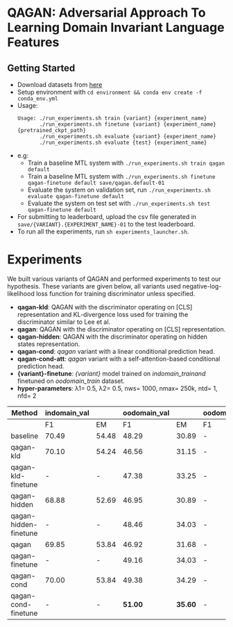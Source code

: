 # QAGAN: Adversarial Approach To Learning Domain Invariant Language Features

## Getting Started
- Download datasets from [here](https://drive.google.com/file/d/1Fv2d30hY-2niU7t61ktnMsi_HUXS6-Qx/view?usp=sharing)
- Setup environment with `cd environment && conda env create -f conda_env.yml`
- Usage: 
    ```/bin/sh
    Usage: ./run_experiments.sh train {variant} {experiment_name}
           ./run_experiments.sh finetune {variant} {experiment_name} {pretrained_ckpt_path}
           ./run_experiments.sh evaluate {variant} {experiment_name}
           ./run_experiments.sh evaluate {test} {experiment_name}
    ```
- e.g:
    - Train a baseline MTL system with `./run_experiments.sh train qagan default`
    - Train a baseline MTL system with `./run_experiments.sh finetune qagan-finetune default save/qagan.default-01`
    - Evaluate the system on validation set, run `./run_experiments.sh evaluate qagan-finetune default`
    - Evaluate the system on test set with `./run_experiments.sh test qagan-finetune default`
- For submitting to leaderboard, upload the csv file generated in `save/{VARIANT}.{EXPERIMENT_NAME}-01` to the test leaderboard.
- To run all the experiments, run `sh experiments_launcher.sh`.  

# Experiments

We built various variants of QAGAN and performed experiments to test our hypothesis. These variants are given below, all variants used negative-log-likelihood loss function for training discriminator unless specified.

 - **qagan-kld**: QAGAN with the discriminator operating on [CLS] representation and KL-divergence loss used for training the discriminator similar to Lee et al.  
 - **qagan**: QAGAN with the discriminator operating on [CLS] representation.  
 - **qagan-hidden**: QAGAN with the discriminator operating on hidden states representation.  
 - **qagan-cond**: *qagan* variant with a linear conditional prediction head.  
 - **qagan-cond-att**: *qagan* variant with a self-attention-based conditional prediction head.  
 - **{variant}-finetune**: *{variant}* model trained on *indomain_trainand* finetuned on *oodomain_train* dataset.  
 - **hyper-parameters**: λ1= 0.5, λ2= 0.5, nws= 1000, nmax= 250k, ntd= 1, nfd= 2

| **Method**            | **indomain_val** |       | **oodomain_val** |           | **oodomain_test** |    |
|-----------------------|------------------|-------|------------------|---------- |-------------------|----|
|                       | F1               | EM    | F1               | EM        | F1                | EM |
| baseline              | 70.49            | 54.48 | 48.29            | 30.89     | -                 | -  |
| qagan-kld             | 70.10            | 54.24 | 46.56            | 31.15     | -                 | -  |
| qagan-kld-finetune    | -                | -     | 47.38            | 33.25     | -                 | -  |
| qagan-hidden          | 68.88            | 52.69 | 46.95            | 30.89     | -                 | -  |
| qagan-hidden-finetune | -                | -     | 48.46            | 34.03     | -                 | -  |
| qagan                 | 69.85            | 53.84 | 46.92            | 31.68     | -                 | -  |
| qagan-finetune        | -                | -     | 49.16            | 34.03     | -                 | -  |
| qagan-cond            | 70.00            | 53.84 | 49.38            | 34.29     | -                 | -  |
| qagan-cond-finetune   | -                | -     | **51.00**        | **35.60** | -                 | -  |

